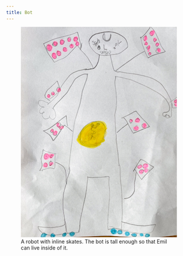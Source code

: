```yaml
---
title: Bot
---
```

<figure>
<img src="/img/emil-drawing/IMG_5185.jpg" alt="">
<figcaption>A robot with inline skates. The bot is tall enough so that Emil can live inside of it.</figcaption>
</figure>